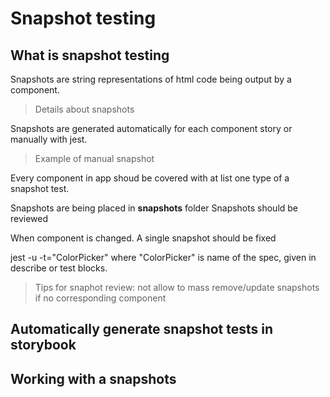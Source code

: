 # Snapshot testing

## What is snapshot testing

Snapshots are string representations of html code being output by a component.

> 
> Details about snapshots
> 

Snapshots are generated automatically for each component story or manually with jest.

>
> Example of manual snapshot
>
 
Every component in app shoud be covered with at list one type of a snapshot test.

Snapshots are being placed in __snapshots__ folder
Snapshots should be reviewed

When component is changed. A single snapshot should be fixed

jest -u -t="ColorPicker"
where "ColorPicker" is name of the spec, given in describe or test blocks.

>
> Tips for snaphot review: not allow to mass remove/update snapshots if no corresponding component
> 

## Automatically generate snapshot tests in storybook

## Working with a snapshots 